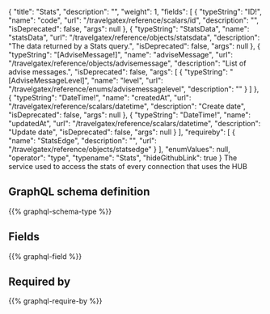 {
  "title": "Stats",
  "description": "",
  "weight": 1,
  "fields": [
    {
      "typeString": "ID!",
      "name": "code",
      "url": "/travelgatex/reference/scalars/id",
      "description": "",
      "isDeprecated": false,
      "args": null
    },
    {
      "typeString": "StatsData",
      "name": "statsData",
      "url": "/travelgatex/reference/objects/statsdata",
      "description": "The data returned by a Stats query.",
      "isDeprecated": false,
      "args": null
    },
    {
      "typeString": "[AdviseMessage!]",
      "name": "adviseMessage",
      "url": "/travelgatex/reference/objects/advisemessage",
      "description": "List of advise messages.",
      "isDeprecated": false,
      "args": [
        {
          "typeString": "[AdviseMessageLevel]",
          "name": "level",
          "url": "/travelgatex/reference/enums/advisemessagelevel",
          "description": ""
        }
      ]
    },
    {
      "typeString": "DateTime!",
      "name": "createdAt",
      "url": "/travelgatex/reference/scalars/datetime",
      "description": "Create date",
      "isDeprecated": false,
      "args": null
    },
    {
      "typeString": "DateTime!",
      "name": "updatedAt",
      "url": "/travelgatex/reference/scalars/datetime",
      "description": "Update date",
      "isDeprecated": false,
      "args": null
    }
  ],
  "requireby": [
    {
      "name": "StatsEdge",
      "description": "",
      "url": "/travelgatex/reference/objects/statsedge"
    }
  ],
  "enumValues": null,
  "operator": "type",
  "typename": "Stats",
  "hideGithubLink": true
}
The service used to access the stats of every connection that uses the HUB
## GraphQL schema definition

{{% graphql-schema-type %}}

## Fields

{{% graphql-field %}}

## Required by

{{% graphql-require-by %}}
